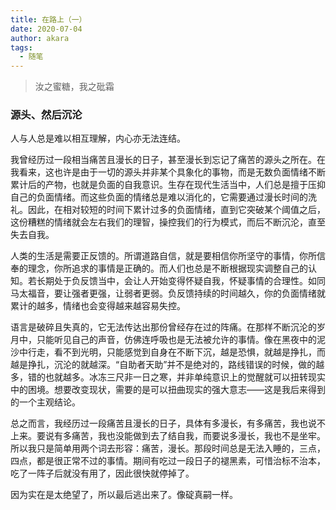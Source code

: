 ```yaml
---
title: 在路上（一）
date: 2020-07-04
author: akara
tags: 
  - 随笔
---
```



> 汝之蜜糖，我之砒霜

### 源头、然后沉沦

人与人总是难以相互理解，内心亦无法连结。

我曾经历过一段相当痛苦且漫长的日子，甚至漫长到忘记了痛苦的源头之所在。在我看来，这也许是由于一切的源头并非某个具象化的事物，而是无数负面情绪不断累计后的产物，也就是负面的自我意识。生存在现代生活当中，人们总是擅于压抑自己的负面情绪。而这些负面的情绪总是难以消化的，它需要通过漫长时间的洗礼。因此，在相对较短的时间下累计过多的负面情绪，直到它突破某个阈值之后，这份糟糕的情绪就会左右我们的理智，操控我们的行为模式，而后不断沉沦，直至失去自我。

人类的生活是需要正反馈的。所谓道路自信，就是要相信你所坚守的事情，你所信奉的理念，你所追求的事情是正确的。而人们也总是不断根据现实调整自己的认知。若长期处于负反馈当中，会让人开始变得怀疑自我，怀疑事情的合理性。如同马太福音，要让强者更强，让弱者更弱。负反馈持续的时间越久，你的负面情绪就累计的越多，情绪也会变得越来越容易失控。

语言是破碎且失真的，它无法传达出那份曾经存在过的阵痛。在那样不断沉沦的岁月中，只能听见自己的声音，仿佛连呼吸也是无法被允许的事情。像在黑夜中的泥沙中行走，看不到光明，只能感觉到自身在不断下沉，越是恐惧，就越是挣扎，而越是挣扎，沉沦的就越深。“自助者天助”并不是绝对的，路线错误的时候，做的越多，错的也就越多。冰冻三尺非一日之寒，并非单纯意识上的觉醒就可以扭转现实中的困境。想要改变现状，需要的是可以扭曲现实的强大意志——这是我后来得到的一个主观结论。

总之而言，我经历过一段痛苦且漫长的日子，具体有多漫长，有多痛苦，我也说不上来。要说有多痛苦，我也没能做到去了结自我，而要说多漫长，我也不是坐牢。所以我只是简单用两个词去形容：痛苦，漫长。那段时间总是无法入睡的，三点，四点，都是很正常不过的事情。期间有吃过一段日子的褪黑素，可惜治标不治本，吃了一阵子后就没有用了，因此很快就停掉了。



因为实在是太绝望了，所以最后逃出来了。像碇真嗣一样。








